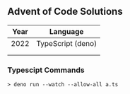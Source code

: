 ## Advent of Code Solutions

| Year  | Language  |   
|---|---|
| 2022  | TypeScript (deno) | 
|   |   |
|   |   |

### Typescipt Commands
```
> deno run --watch --allow-all a.ts
```